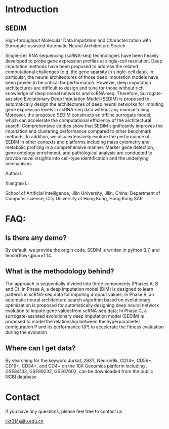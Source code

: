 
# Introduction
## SEDIM
High-throughput Molecular Data Imputation and Characterization with Surrogate-assisted Automatic Neural Architecture Search

Single-cell RNA sequencing (scRNA-seq) technologies have been heavily developed to probe gene expression profiles at single-cell resolution. Deep imputation methods have been proposed to address the related computational challenges (e.g.
the gene sparsity in single-cell data). In particular, the neural architectures of those deep imputation models have been proven to be critical for performance. However, deep imputation architectures are difficult to design and tune for those without rich
knowledge of deep neural networks and scRNA-seq. Therefore, Surrogate-assisted Evolutionary Deep Imputation Model (SEDIM) is proposed to automatically design the architectures of deep neural networks for imputing gene expression levels in
scRNA-seq data without any manual tuning. Moreover, the proposed SEDIM constructs an offline surrogate model, which can accelerate the computational efficiency of the architectural search. Comprehensive studies show that SEDIM
significantly improves the imputation and clustering performance compared to other benchmark methods. In addition, we also extensively explore the performance of SEDIM in other contexts and platforms including mass cytometry and
metabolic profiling in a comprehensive manner. Marker gene detection, gene ontology enrichment, and pathological analysis are conducted to provide novel insights into cell-type identification and the underlying mechanisms.


Authors

Xiangtao Li

School of Artificial Intelligence, Jilin University, Jilin, China; Department of Computer science, City University of Hong Kong, Hong Kong SAR


# FAQ:
## Is there any demo?

By default, we provide the origin code. SEDIM is written in python 3.7, and tensorflow-gpu==1.14.

## What is the methodology behind?

The approach is sequentially divided into three components (Phases A, B and C). 
In Phase A, a deep imputation model (DIM) is designed to learn patterns in scRNA-seq data for imputing dropout values;
In Phase B, an automatic neural architecture search algorithm based on evolutionary optimization
is proposed for automatically designing deep neural network evolution to impute gene valuesfrom
scRNA-seq data; In Phase C, a surrogate-assisted evolutionary deep imputation model (SEDIM) is
proposed to model the relationship between the hyperparameter configuration P and its performance
f(P) to accelerate the fitness evaluation during the evolution
## Where can I get data?

By searching for the keyword Jurkat, 293T, Neuron9k, CD14+,
CD56+, CD19+, CD34+, and CD4+ on the 10X Genomics platform including . GSE84133, GSE89232, GSE67602, can be downloaded from the public NCBI database
# Contact
If you have any questions, please feel free to contact us

lixt314@jlu.edu.cn

